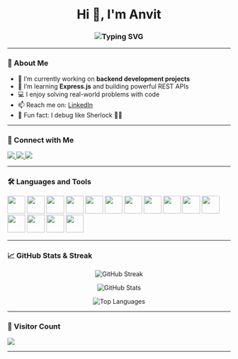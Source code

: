 <h1 align="center">Hi 👋, I'm Anvit</h1>
<h3 align="center">
  <img src="https://readme-typing-svg.demolab.com?font=Fira+Code&size=24&pause=1000&center=true&width=440&lines=Engineering+student+from+India;Backend+Dev+%7C+MERN+Stack;Love+to+learn+new+tech!;Competitive+Programmer" alt="Typing SVG" />
</h3>

---

### 🌟 About Me
- 🔭 I’m currently working on **backend development projects**
- 🌱 I’m learning **Express.js** and building powerful REST APIs
- 💻 I enjoy solving real-world problems with code
- 📫 Reach me on: [LinkedIn]([https://linkedin.com/in/your-link](https://www.linkedin.com/in/anvitsinghal/))
- 🧠 Fun fact: I debug like Sherlock 🕵️‍♂️

---
### 🔗 Connect with Me
<p align="left">
  <a href="https://leetcode.com/hfbhdbfhdb" target="_blank">
    <img src="https://img.shields.io/badge/LeetCode-FFA116?style=for-the-badge&logo=leetcode&logoColor=black" />
  </a>
  <a href="https://www.geeksforgeeks.org/user/singhala2q0f/" target="_blank">
    <img src="https://img.shields.io/badge/GeeksforGeeks-0F9D58?style=for-the-badge&logo=geeksforgeeks&logoColor=white" />
  </a>
  <a href="https://codeforces.com/profile/anvit_2206" target="_blank">
    <img src="https://img.shields.io/badge/Codeforces-1F8ACB?style=for-the-badge&logo=codeforces&logoColor=white" />
  </a>
</p>

---

### 🛠️ Languages and Tools

<p align="left">
  <img src="https://cdn.jsdelivr.net/gh/devicons/devicon/icons/c/c-original.svg" width="40" height="40"/>
  <img src="https://cdn.jsdelivr.net/gh/devicons/devicon/icons/cplusplus/cplusplus-original.svg" width="40" height="40"/>
  <img src="https://cdn.jsdelivr.net/gh/devicons/devicon/icons/javascript/javascript-original.svg" width="40" height="40"/>
  <img src="https://cdn.jsdelivr.net/gh/devicons/devicon/icons/nodejs/nodejs-original.svg" width="40" height="40"/>
  <img src="https://cdn.jsdelivr.net/gh/devicons/devicon/icons/express/express-original.svg" width="40" height="40"/>
  <img src="https://cdn.jsdelivr.net/gh/devicons/devicon/icons/mongodb/mongodb-original.svg" width="40" height="40"/>
  <img src="https://cdn.jsdelivr.net/gh/devicons/devicon/icons/mysql/mysql-original-wordmark.svg" width="40" height="40"/>
  <img src="https://cdn.jsdelivr.net/gh/devicons/devicon/icons/react/react-original-wordmark.svg" width="40" height="40"/>
  <img src="https://cdn.jsdelivr.net/gh/devicons/devicon/icons/html5/html5-original-wordmark.svg" width="40" height="40"/>
  <img src="https://cdn.jsdelivr.net/gh/devicons/devicon/icons/css3/css3-original-wordmark.svg" width="40" height="40"/>
  <img src="https://cdn.jsdelivr.net/gh/devicons/devicon/icons/php/php-original.svg" width="40" height="40"/>
  <img src="https://www.vectorlogo.zone/logos/git-scm/git-scm-icon.svg" width="40" height="40"/>
  <img src="https://cdn.jsdelivr.net/gh/devicons/devicon/icons/firebase/firebase-plain.svg" width="40" height="40"/>
  <img src="https://www.vectorlogo.zone/logos/tailwindcss/tailwindcss-icon.svg" width="40" height="40"/>
  <img src="https://www.vectorlogo.zone/logos/cloudflare/cloudflare-icon.svg" width="40" height="40"/>
</p>


---

### 📈 GitHub Stats & Streak

<p align="center">
  <img src="https://github-readme-streak-stats.herokuapp.com/?user=anvitsinghal&theme=radical" alt="GitHub Streak" />
</p>
<p align="center">
  <img src="https://github-readme-stats.vercel.app/api?username=anvitsinghal&show_icons=true&theme=radical" alt="GitHub Stats" />
</p>
<p align="center">
  <img src="https://github-readme-stats.vercel.app/api/top-langs/?username=anvitsinghal&layout=compact&theme=radical" alt="Top Languages" />
</p>

---

### 🚀 Visitor Count

<img src="https://img.shields.io/badge/Visitors-54-blue?style=flat-square" />


---

